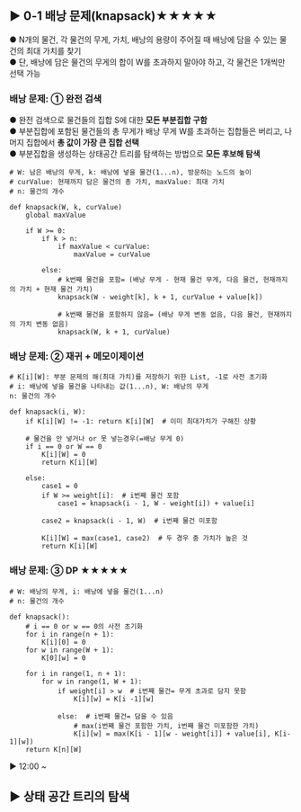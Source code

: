 ## ▶ 0-1 배낭 문제(knapsack)★★★★★
● N개의 물건, 각 물건의 무게, 가치, 배낭의 용량이 주어질 때 배낭에 담을 수 있는 물건의 최대 가치를 찾기  
● 단, 배낭에 담은 물건의 무게의 합이 W를 초과하지 말아야 하고, 각 물건은 1개씩만 선택 가능  

### 배낭 문제: ① 완전 검색
● 완전 검색으로 물건들의 집합 S에 대한 **모든 부분집합 구함**  
● 부분집합에 포함된 물건들의 총 무게가 배낭 무게 W를 초과하는 집합들은 버리고, 나머지 집합에서 **총 값이 가장 큰 집합 선택**  
● 부분집합을 생성하는 상태공간 트리를 탐색하는 방법으로 **모든 후보해 탐색**  

`# W: 남은 배낭의 무게, k: 배낭에 넣을 물건(1...n), 방문하는 노드의 높이`  
`# curValue: 현재까지 담은 물건의 총 가치, maxValue: 최대 가치`  
`# n: 물건의 개수`  
  
`def knapsack(W, k, curValue)`  
`    global maxValue`  
  
`    if W >= 0:`  
`        if k > n:`  
`            if maxValue < curValue:`  
`                maxValue = curValue`  
  
`        else:`  
`            # k번째 물건을 포함= (배낭 무게 - 현재 물건 무게, 다음 물건, 현재까지의 가치 + 현재 물건 가치)`  
`            knapsack(W - weight[k], k + 1, curValue + value[k])`
  
`            # k번째 물건을 포함하지 않음= (배낭 무게 변동 없음, 다음 물건, 현재까지의 가치 변동 없음)`  
`            knapsack(W, k + 1, curValue)`  

### 배낭 문제: ② 재귀 + 메모이제이션
`# K[i][W]: 부분 문제의 해(최대 가치)를 저장하기 위한 List, -1로 사전 초기화`  
`# i: 배낭에 넣을 물건을 나타내는 값(1...n), W: 배낭의 무게`  
`n: 물건의 개수`  
  
`def knapsack(i, W):`  
`    if K[i][W] != -1: return K[i][W]  # 이미 최대가치가 구해진 상황`  
  
`    # 물건을 안 넣거나 or 못 넣는경우(=배낭 무게 0)`  
`    if i == 0 or W == 0`  
`        K[i][W] = 0`  
`        return K[i][W]`  
  
`    else:`  
`        case1 = 0`  
`        if W >= weight[i]:  # i번째 물건 포함`  
`            case1 = knapsack(i - 1, W - weight[i]) + value[i]`  
  
`        case2 = knapsack(i - 1, W)  # i번째 물건 미포함`  
  
`        K[i][W] = max(case1, case2)  # 두 경우 중 가치가 높은 것`  
`        return K[i][W]`  

### 배낭 문제: ③ DP ★★★★★
`# W: 배낭의 무게, i: 배낭에 넣을 물건(1...n)`  
`# n: 물건의 개수`  
  
`def knapsack():`  
`    # i == 0 or w == 0의 사전 초기화`  
`    for i in range(n + 1):`  
`        K[i][0] = 0`  
`    for w in range(W + 1):`  
`        K[0][w] = 0`  
  
`    for i in range(1, n + 1):`  
`        for w in range(1, W + 1):`  
`            if weight[i] > w  # i번째 물건= 무게 초과로 담지 못함`  
`                K[i][w] = K[i -1][w]`  
  
`            else:  # i번째 물건= 담을 수 있음`  
`                # max(i번째 물건 포함한 가치, i번째 물건 미포함한 가치)`  
`                K[i][w] = max(K[i - 1][w - weight[i]] + value[i], K[i-1][w])`  
`    return K[n][W]`  

▶ 12:00 ~

## ▶ 상태 공간 트리의 탐색


